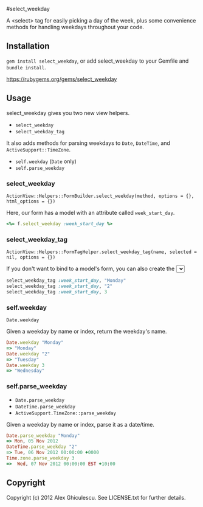 #select_weekday

A &lt;select> tag for easily picking a day of the week, 
plus some convenience methods for handling weekdays throughout your code.

## Installation

`gem install select_weekday`, or add select_weekday to your Gemfile and `bundle install`.

https://rubygems.org/gems/select_weekday

## Usage

select_weekday gives you two new view helpers.

* `select_weekday`
* `select_weekday_tag`

It also adds methods for parsing weekdays to `Date`, `DateTime`, and `ActiveSupport::TimeZone`.

* `self.weekday` (`Date` only)
* `self.parse_weekday`

### select_weekday

`ActionView::Helpers::FormBuilder.select_weekday(method, options = {}, html_options = {})`

Here, our form has a model with an attribute called `week_start_day`.

```ruby
<%= f.select_weekday :week_start_day %>
```

### select_weekday_tag

`ActionView::Helpers::FormTagHelper.select_weekday_tag(name, selected = nil, options = {})`

If you don't want to bind to a model's form, you can also create the <select> directly. You can set the selected value
by name or index. Days are zero-indexed, based on `Date::DAYNAMES`.

```ruby
select_weekday_tag :week_start_day, "Monday"
select_weekday_tag :week_start_day, "2"
select_weekday_tag :week_start_day, 3
```

### self.weekday

`Date.weekday`

Given a weekday by name or index, return the weekday's name.

```ruby
Date.weekday "Monday"
=> "Monday"
Date.weekday "2"
=> "Tuesday"
Date.weekday 3
=> "Wednesday"
```

### self.parse_weekday

* `Date.parse_weekday`
* `DateTime.parse_weekday`
* `ActiveSupport.TimeZone::parse_weekday`

Given a weekday by name or index, parse it as a date/time.

```ruby
Date.parse_weekday "Monday"
=> Mon, 05 Nov 2012
DateTime.parse_weekday "2"
=> Tue, 06 Nov 2012 00:00:00 +0000
Time.zone.parse_weekday 3
=>  Wed, 07 Nov 2012 00:00:00 EST +10:00
```

## Copyright

Copyright (c) 2012 Alex Ghiculescu. See LICENSE.txt for further details.